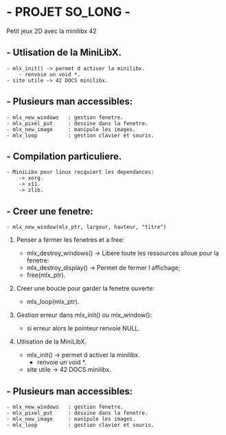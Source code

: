 # - PROJET SO_LONG -		     

Petit jeux 2D avec la minilibx 42

## - Utlisation de la MiniLibX.
	- mlx_init() -> permet d activer la minilibx.
		- renvoie un void *.
	- site utile -> 42 DOCS minilibx.

## - Plusieurs man accessibles:
	- mlx_new_windows	: gestion fenetre.
	- mlx_pixel_put		: dessine dans la fenetre.
	- mlx_new_image		: manipule les images.
	- mlx_loop			: gestion clavier et souris.

## - Compilation particuliere.
	- MiniLibx pour linux recquiert les dependances:
		-> xorg.
		-> x11.
		-> zlib.

## - Creer une fenetre:
	- mlx_new_window(mlx_ptr, largeur, hauteur, "titre")

1. Penser a fermer les fenetres et a free:
	- mlx_destroy_windows()	-> Libere toute les ressources alloue pour la fenetre:
	- mlx_destroy_display() -> Permet de fermer l affichage;
	- free(mlx_ptr).

2. Creer une boucle pour garder la fenetre ouverte:
	- mlx_loop(mlx_ptr).

3. Gestion erreur dans mlx_init() ou mlx_window():
	- si erreur alors le pointeur renvoie NULL.


4. Utlisation de la MiniLibX.
	- mlx_init() -> permet d activer la minilibx.
		- renvoie un void *.
	- site utile -> 42 DOCS minilibx.

## - Plusieurs man accessibles:
	- mlx_new_windows	: gestion fenetre.
	- mlx_pixel_put		: dessine dans la fenetre.
	- mlx_new_image		: manipule les images.
	- mlx_loop			: gestion clavier et souris.
